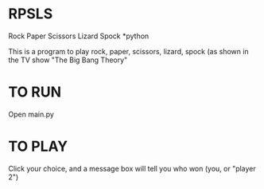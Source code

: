 # RPSLS
Rock Paper Scissors Lizard Spock *python

This is a program to play rock, paper, scissors, lizard, spock (as shown in the TV show "The Big Bang Theory"

TO RUN
=======
Open main.py

TO PLAY
========
Click your choice, and a message box will tell you who won (you, or "player 2")
